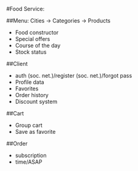 #Food Service:

##Menu: Cities -> Categories -> Products

- Food constructor
- Special offers
- Course of the day
- Stock status

##Client

- auth (soc. net.)/register (soc. net.)/forgot pass
- Profile data
- Favorites
- Order history
- Discount system

##Cart

- Group cart
- Save as favorite

##Order

- subscription
- time/ASAP